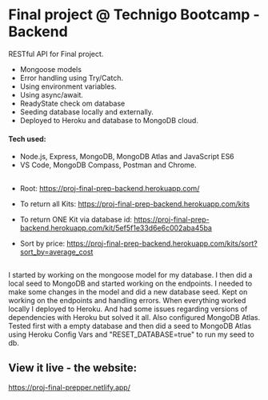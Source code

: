 # Final project @ Technigo Bootcamp - Backend

RESTful API for Final project.

- Mongoose models
- Error handling using Try/Catch.
- Using environment variables.
- Using async/await.
- ReadyState check om database
- Seeding database locally and externally.
- Deployed to Heroku and database to MongoDB cloud.

#### Tech used: 
- Node.js, Express, MongoDB, MongoDB Atlas and JavaScript ES6
- VS Code, MongoDB Compass, Postman and Chrome.

## 

- Root:
https://proj-final-prep-backend.herokuapp.com/ <br>

- To return all Kits:
https://proj-final-prep-backend.herokuapp.com/kits <br>

- To return ONE Kit via database id:
https://proj-final-prep-backend.herokuapp.com/kit/5ef5f1e33d6e6c002aba45ba <br>

- Sort by price:
https://proj-final-prep-backend.herokuapp.com/kits/sort?sort_by=average_cost <br>


## 
I started by working on the mongoose model for my database. I then did a local seed to MongoDB and started working on the endpoints. I needed to make some changes in the model and did a new database seed. Kept on working on the endpoints and handling errors. 
When everything worked locally I deployed to Heroku. And had some issues regarding versions of dependencies with Heroku but solved it all. 
Also configured MongoDB Atlas. Tested first with a empty database and then did a seed to MongoDB Atlas using Heroku Config Vars and "RESET_DATABASE=true" to run my seed to db. 

## View it live - the website:
https://proj-final-prepper.netlify.app/



